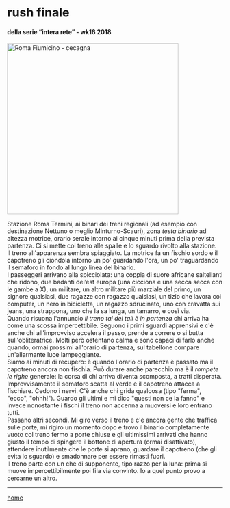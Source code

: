# rush finale  

#### della serie “intera rete” - wk16 2018  
<img src="https://drive.google.com/uc?id=1YhRSgrhf7D5Ntm_uenCH0ynUQ_rzASqP" alt="Roma Fiumicino - cecagna" width="400">  
<!--- interarete0008.png --->   

Stazione Roma Termini, ai binari dei treni regionali (ad esempio con destinazione Nettuno o meglio Minturno-Scauri), zona *testa binario* ad altezza motrice, orario serale intorno ai cinque minuti prima della prevista partenza. Ci si mette col treno alle spalle e lo sguardo rivolto alla stazione.    
Il treno all'apparenza sembra spiaggiato. La motrice fa un fischio sordo e il capotreno gli ciondola intorno un po' guardando l'ora, un po' traguardando il semaforo in fondo al lungo linea del binario.   
I passeggeri arrivano alla spicciolata: una coppia di suore africane saltellanti che ridono, due badanti del’est europa (una cicciona e una secca secca con le gambe a X), un militare, un altro militare più marziale del primo, un signore qualsiasi, due ragazze con ragazzo qualsiasi, un tizio che lavora coi computer, un nero in bicicletta, un ragazzo sdrucinato, uno con cravatta sui jeans, una strappona, uno che la sa lunga, un tamarro, e così via.  
Quando risuona l'annuncio *il treno tal dei tali è in partenza* chi arriva ha come una scossa impercettibile. Seguono i primi sguardi apprensivi e c'è anche chi  all'improvviso accelera il passo, prende a correre o si butta sull'obliteratrice. Molti però ostentano calma e sono capaci di farlo anche quando, ormai prossimi all'orario di partenza, sul tabellone compare un'allarmante luce lampeggiante.   
Siamo ai minuti di recupero: è quando l'orario di partenza è passato ma il capotreno ancora non fischia. Può durare anche parecchio ma è il *rompete le righe* generale: la corsa di chi arriva diventa scomposta, a tratti disperata.   
Improvvisamente il semaforo scatta al verde e il capotreno attacca a fischiare. Cedono i nervi. C'è anche chi grida qualcosa (tipo "ferma",  "ecco", "ohhh!").  Guardo gli ultimi e mi dico "questi non ce la fanno" e invece nonostante i fischi il treno non accenna a muoversi e loro entrano tutti.  
Passano altri secondi. Mi giro verso il treno e c'è ancora gente che traffica sulle porte, mi rigiro un momento dopo e trovo il binario completamente vuoto col treno fermo a porte chiuse e gli ultimissimi arrivati che hanno giusto il tempo di spingere il bottone di apertura (ormai disattivato), attendere inutilmente che le porte si aprano, guardare il capotreno (che gli evita lo sguardo) e smadonnare per essere rimasti fuori.   
Il treno parte con un che di supponente, tipo razzo per la luna: prima si muove impercettibilmente poi fila via convinto. Io a quel punto provo a cercarne un altro.   

---  
[home](/interarete.md)
